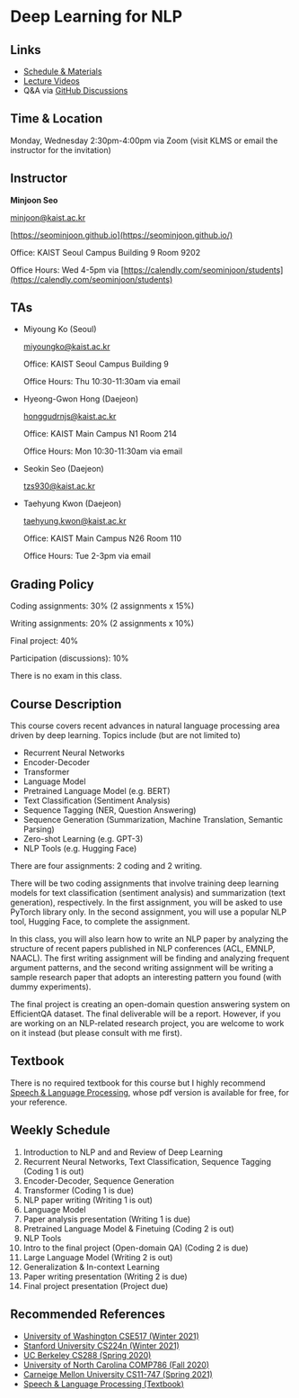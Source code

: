 # Deep Learning for NLP

## Links
- [Schedule & Materials](https://seominjoon.github.io/kaist-ai605/schedule.html)
- [Lecture Videos](https://www.youtube.com/playlist?list=PLN9tAT2r9TDwzQmCiQySb5C5Rk6QTDmu3)
- Q&A via [GitHub Discussions](https://github.com/seominjoon/kaist-ai605/discussions)

## Time & Location

Monday, Wednesday 2:30pm-4:00pm via Zoom (visit KLMS or email the instructor for the invitation)


## Instructor

**Minjoon Seo**

[minjoon@kaist.ac.kr](mailto:minjoon@kaist.ac.kr)

[https://seominjoon.github.io](https://seominjoon.github.io/)

Office: KAIST Seoul Campus Building 9 Room 9202

Office Hours: Wed 4-5pm via [https://calendly.com/seominjoon/students](https://calendly.com/seominjoon/students)

## TAs

- Miyoung Ko (Seoul)

    [miyoungko@kaist.ac.kr](mailto:miyoungko@kaist.ac.kr) 

    Office: KAIST Seoul Campus Building 9 

    Office Hours: Thu 10:30-11:30am via email

- Hyeong-Gwon Hong (Daejeon)

    [honggudrnjs@kaist.ac.kr](mailto:honggudrnjs@kaist.ac.kr)

    Office: KAIST Main Campus N1 Room 214

    Office Hours: Mon 10:30-11:30am via email

- Seokin Seo (Daejeon)

    [tzs930@kaist.ac.kr](mailto:tzs930@kaist.ac.kr)

- Taehyung Kwon (Daejeon)

    [taehyung.kwon@kaist.ac.kr](mailto:taehyng.kwon@kaist.ac.kr)

    Office: KAIST Main Campus N26 Room 110

    Office Hours: Tue 2-3pm via email

## Grading Policy

Coding assignments: 30% (2 assignments x 15%)

Writing assignments: 20% (2 assignments x 10%)

Final project: 40%

Participation (discussions): 10%

There is no exam in this class.

## Course Description

This course covers recent advances in natural language processing area driven by deep learning. Topics include (but are not limited to)

- Recurrent Neural Networks
- Encoder-Decoder
- Transformer
- Language Model
- Pretrained Language Model (e.g. BERT)
- Text Classification (Sentiment Analysis)
- Sequence Tagging (NER, Question Answering)
- Sequence Generation (Summarization, Machine Translation, Semantic Parsing)
- Zero-shot Learning (e.g. GPT-3)
- NLP Tools (e.g. Hugging Face)

There are four assignments: 2 coding and 2 writing.

There will be two coding assignments that involve training deep learning models for text classification (sentiment analysis) and summarization (text generation), respectively. In the first assignment, you will be asked to use PyTorch library only. In the second assignment, you will use a popular NLP tool, Hugging Face, to complete the assignment. 

In this class, you will also learn how to write an NLP paper by analyzing the structure of recent papers published in NLP conferences (ACL, EMNLP, NAACL). The first writing assignment will be finding and analyzing frequent argument patterns, and the second writing assignment will be writing a sample research paper that adopts an interesting pattern you found (with dummy experiments).

The final project is creating an open-domain question answering system on EfficientQA dataset. The final deliverable will be a report. However, if you are working on an NLP-related research project, you are welcome to work on it instead (but please consult with me first). 

## Textbook

There is no required textbook for this course but I highly recommend [Speech & Language Processing](https://web.stanford.edu/~jurafsky/slp3/), whose pdf version is available for free, for your reference.

## Weekly Schedule

1. Introduction to NLP and and Review of Deep Learning
2. Recurrent Neural Networks, Text Classification, Sequence Tagging (Coding 1 is out)
3. Encoder-Decoder, Sequence Generation
4. Transformer  (Coding 1 is due)
5. NLP paper writing (Writing 1 is out)
6. Language Model
7. Paper analysis presentation (Writing 1 is due)
8. Pretrained Language Model & Finetuing (Coding 2 is out)
9. NLP Tools 
10. Intro to the final project (Open-domain QA)  (Coding 2 is due)
11. Large Language Model (Writing 2 is out)
12. Generalization & In-context Learning 
13. Paper writing presentation (Writing 2 is due) 
14. Final project presentation (Project due)


## Recommended References
- [University of Washington CSE517 (Winter 2021)](https://docs.google.com/document/d/1gBz2w79DBrGjNGq2TMqJBDIWzUGsQacWFAszZKz6OKI/edit)
- [Stanford University CS224n (Winter 2021)](http://web.stanford.edu/class/cs224n/)
- [UC Berkeley CS288 (Spring 2020)](https://cal-cs288.github.io/sp20/)
- [University of North Carolina COMP786 (Fall 2020)](https://www.cs.unc.edu/~mbansal/teaching/nlp-comp786-fall20.html)
- [Carneige Mellon University CS11-747 (Spring 2021)](http://phontron.com/class/nn4nlp2021/schedule.html)
- [Speech & Language Processing (Textbook)](https://web.stanford.edu/~jurafsky/slp3/)
